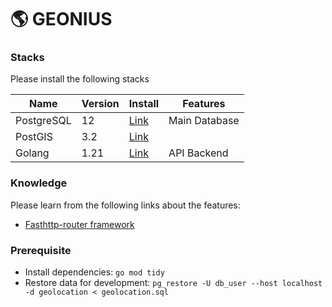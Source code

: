 # 🌎 GEONIUS
### Stacks

Please install the following stacks

| Name | Version |  Install |  Features |
| ------ | ------ | ------ | ------ |
| PostgreSQL | 12 | [Link](https://www.postgresql.org/download/)  | Main Database |
| PostGIS | 3.2 | [Link](https://trac.osgeo.org/postgis/wiki/UsersWikiPostGIS3UbuntuPGSQLApt) |
| Golang | 1.21 | [Link](https://go.dev/doc/install)  | API Backend |

### Knowledge

Please learn from the following links about the features:

- [Fasthttp-router framework](https://github.com/fasthttp/router)


### Prerequisite
- Install dependencies: `go mod tidy`
- Restore data for development: `pg_restore -U db_user --host localhost -d geolocation < geolocation.sql`
